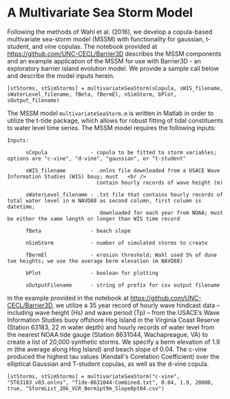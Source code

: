 # A Multivariate Sea Storm Model

Following the methods of Wahl et al. (2016), we develop a copula-based multivariate sea-storm model (MSSM) with functionality for gaussian, t-student, and vine copulas. The notebook provided at https://github.com/UNC-CECL/Barrier3D describes the MSSM components and an example application of the MSSM for use with Barrier3D - an exploratory barrier island evolution model. We provide a sample call below and describe the model inputs herein.

`[stStorms, stSimStorms] = multivariateSeaStorm(sCopula, sWIS_filename, sWaterLevel_filename, fBeta, fBermEl, nSimStorm, bPlot, sOutput_filename)`

The MSSM model `multivariateSeaStorm.m` is written in Matlab in order to utilize the t-tide package, which allows for robust fitting of tidal constituents to water level time series. The MSSM model requires the following inputs: 

```
Inputs:  

      sCopula              - copula to be fitted to storm variables; options are "c-vine", "d-vine", "gaussian", or "t-student"
                            
      sWIS_filename        - .onlns file downloaded from a USACE Wave Information Studies (WIS) bouy; must   <br />
                             contain hourly records of wave height (m)  
                             
      sWaterLevel_filename - .txt file that contains hourly records of total water level in m NAVD88 as second column, first column is datetime; 
                              downloaded for each year from NOAA; must be either the same length or longer than WIS time record  
                              
      fBeta                - beach slope  
      
      nSimStorm            - number of simulated storms to create  
      
      fBermEl              - erosion threshold; Wahl used 5% of dune toe heights; we use the average berm elevation (m NAVD88)  
                             
      bPlot                - boolean for plotting  
      
      sOutputFilename      - string of prefix for csv output filename  
```

In the example provided in the notebook at https://github.com/UNC-CECL/Barrier3D, we utilize a 35 year record of hourly wave hindcast data – including wave height (Hs) and wave period (Tp) – from the USACE’s Wave Information Studies buoy offshore Hog Island in the Virginia Coast Reserve (Station 63183, 22 m water depth) and hourly records of water level from the nearest NOAA tide gauge (Station 8631044, Wachapreague, VA) to create a list of 20,000 synthetic storms. We specify a berm elevation of 1.9 m (the average along Hog Island) and beach slope of 0.04. The c-vine produced the highest tau values (Kendall's Corelation Coefficient) over the elliptical Gaussian and T-student copulas, as well as the d-vine copula.

`[stStorms, stSimStorms] = multivariateSeaStorm("c-vine", "ST63183_v03.onlns", "Tide-8631044-Combined.txt", 0.04, 1.9, 20000, true, "StormList_20k_VCR_Berm1pt9m_Slope0pt04.csv")`
